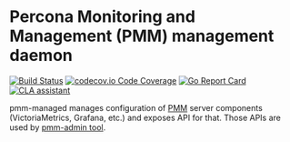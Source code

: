 # Percona Monitoring and Management (PMM) management daemon

[![Build Status](https://github.com/percona/pmm-managed/workflows/CI/badge.svg?branch=main)](https://github.com/percona/pmm-managed/actions?query=workflow%3ACI+branch%3Amain)
[![codecov.io Code Coverage](https://codecov.io/gh/percona/pmm-managed/branch/main/graph/badge.svg)](https://codecov.io/github/percona/pmm-managed?branch=main)
[![Go Report Card](https://goreportcard.com/badge/github.com/percona/pmm-managed)](https://goreportcard.com/report/github.com/percona/pmm-managed)
[![CLA assistant](https://cla-assistant.percona.com/readme/badge/percona/pmm-managed)](https://cla-assistant.percona.com/percona/pmm-managed)

pmm-managed manages configuration of [PMM](https://www.percona.com/doc/percona-monitoring-and-management/index.html)
server components (VictoriaMetrics, Grafana, etc.) and exposes API for that. Those APIs are used by
[pmm-admin tool](https://github.com/percona/pmm-admin).

